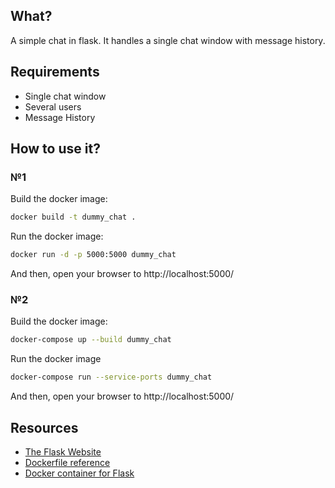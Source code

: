 ## What?

A simple chat in flask. It handles a single chat window with message history. 

## Requirements

* Single chat window
* Several users
* Message History




## How to use it? 

### №1
Build the docker image:
```bash
docker build -t dummy_chat .
```
Run the docker image:
```bash
docker run -d -p 5000:5000 dummy_chat
```

And then, open your browser to http://localhost:5000/

### №2 
Build the docker image:
```bash
docker-compose up --build dummy_chat
```
Run the docker image
```bash
docker-compose run --service-ports dummy_chat
```
And then, open your browser to http://localhost:5000/

## Resources
* [The Flask Website](http://flask.pocoo.org/)
* [Dockerfile reference](https://docs.docker.com/engine/reference/builder/)
* [Docker container for Flask](http://containertutorials.com/docker-compose/flask-simple-app.html)
